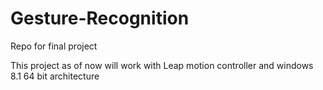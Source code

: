 # Gesture-Recognition
Repo for final project

This project as of now will work with Leap motion controller and windows 8.1 64 bit architecture
